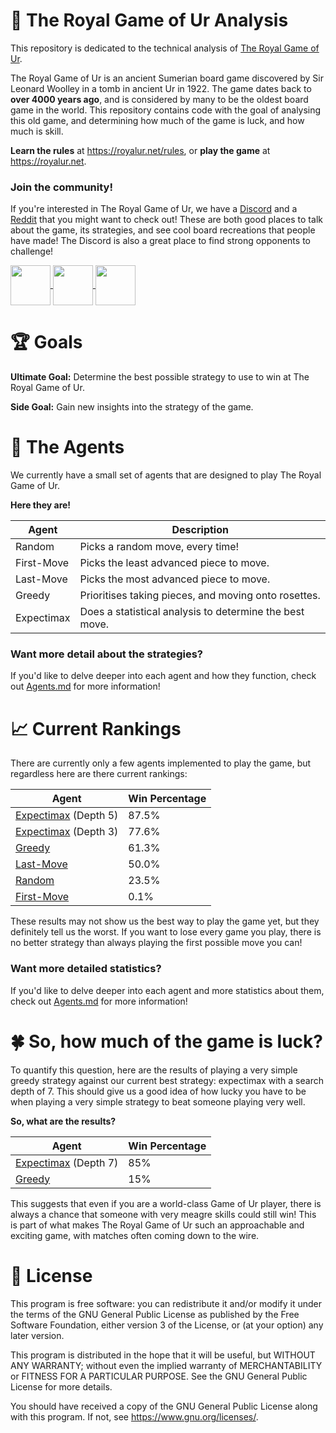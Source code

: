 # 🎲 The Royal Game of Ur Analysis
This repository is dedicated to the technical analysis of
[The Royal Game of Ur](https://en.wikipedia.org/wiki/Royal_Game_of_Ur).

The Royal Game of Ur is an ancient Sumerian board game discovered by Sir Leonard Woolley in a
tomb in ancient Ur in 1922. The game dates back to **over 4000 years ago**, and is considered
by many to be the oldest board game in the world. This repository contains code with the goal
of analysing this old game, and determining how much of the game is luck, and how much is skill.

**Learn the rules** at https://royalur.net/rules, or **play the game** at https://royalur.net.


### Join the community!
If you're interested in The Royal Game of Ur, we have a [Discord](https://discord.gg/Ea49VVru5N)
and a [Reddit](https://www.reddit.com/r/GameofUr/) that you might want to check out! These are
both good places to talk about the game, its strategies, and see cool board recreations that
people have made! The Discord is also a great place to find strong opponents to challenge!

<p float="left">
  <a href="https://discord.gg/Ea49VVru5N">
    <img src="https://royalur.net/res/discord.svg" height="64" valign="middle" />
  </a>
  <a href="https://www.reddit.com/r/GameofUr/">
    <img src="https://royalur.net/res/reddit.svg" height="64" valign="middle" />
  </a>
  <a href="https://royalur.net">
    <img src="https://royalur.net/favicon.png" height="64" valign="middle" />
  </a>
</p>


# 🏆 Goals
**Ultimate Goal:** Determine the best possible strategy to use to win at The Royal Game of Ur.

**Side Goal:** Gain new insights into the strategy of the game.


# 🤖 The Agents
We currently have a small set of agents that are designed to play The Royal Game of Ur.

**Here they are!**

| Agent       | Description |
| ----------- | -------------- |
| Random      | Picks a random move, every time! |
| First-Move  | Picks the least advanced piece to move. |
| Last-Move   | Picks the most advanced piece to move. |
| Greedy      | Prioritises taking pieces, and moving onto rosettes. |
| Expectimax  | Does a statistical analysis to determine the best move. |

### Want more detail about the strategies?
If you'd like to delve deeper into each agent and how they function,
check out [Agents.md](docs/Agents.md) for more information!


# 📈 Current Rankings
There are currently only a few agents implemented to play the game, but regardless
here are there current rankings:

| Agent | Win Percentage |
| ----- | -------------- |
| [Expectimax](src/main/java/com/sothatsit/royalur/ai/ExpectimaxAgent.java) (Depth 5)  | 87.5% |
| [Expectimax](src/main/java/com/sothatsit/royalur/ai/ExpectimaxAgent.java) (Depth 3)  | 77.6% |
| [Greedy](src/main/java/com/sothatsit/royalur/ai/GreedyAgent.java)                    | 61.3% |
| [Last-Move](src/main/java/com/sothatsit/royalur/ai/LastMoveAgent.java)               | 50.0% |
| [Random](src/main/java/com/sothatsit/royalur/ai/RandomAgent.java)                    | 23.5% |
| [First-Move](src/main/java/com/sothatsit/royalur/ai/FirstMoveAgent.java)             | 0.1%  |

These results may not show us the best way to play the game yet, but they definitely
tell us the worst. If you want to lose every game you play, there is no better
strategy than always playing the first possible move you can!

### Want more detailed statistics?
If you'd like to delve deeper into each agent and more statistics about them,
check out [Agents.md](docs/Agents.md) for more information!


# 🍀 So, how much of the game is luck?
To quantify this question, here are the results of playing a very simple greedy strategy
against our current best strategy: expectimax with a search depth of 7. This should give
us a good idea of how lucky you have to be when playing a very simple strategy to beat
someone playing very well.

**So, what are the results?**

| Agent | Win Percentage |
| ----- | -------------- |
| [Expectimax](src/main/java/com/sothatsit/royalur/ai/ExpectimaxAgent.java) (Depth 7)  | 85% |
| [Greedy](src/main/java/com/sothatsit/royalur/ai/GreedyAgent.java)                    | 15% |

This suggests that even if you are a world-class Game of Ur player, there is always a
chance that someone with very meagre skills could still win! This is part of what makes
The Royal Game of Ur such an approachable and exciting game, with matches often coming
down to the wire.


# 📝 License
This program is free software: you can redistribute it and/or modify
it under the terms of the GNU General Public License as published by
the Free Software Foundation, either version 3 of the License, or
(at your option) any later version.

This program is distributed in the hope that it will be useful,
but WITHOUT ANY WARRANTY; without even the implied warranty of
MERCHANTABILITY or FITNESS FOR A PARTICULAR PURPOSE.  See the
GNU General Public License for more details.

You should have received a copy of the GNU General Public License
along with this program.  If not, see <https://www.gnu.org/licenses/>.

